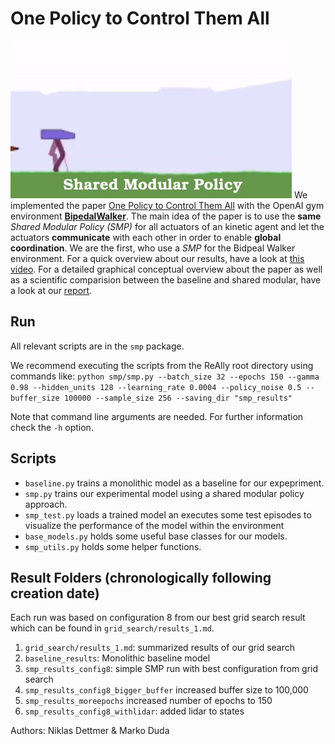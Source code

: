 # One Policy to Control Them All
![blub](https://github.com/drduda/ReAllY/blob/master/images/salto.gif)
We implemented the paper [One Policy to Control Them All](https://arxiv.org/pdf/2007.04976v1.pdf) with the OpenAI gym environment [**BipedalWalker**](https://gym.openai.com/envs/BipedalWalker-v2/). The main idea of the paper is to use the **same** *Shared Modular Policy (SMP)* for all actuators of an kinetic agent and let the actuators **communicate** with each other in order to enable **global coordination**. We are the first, who use a *SMP* for the Bidpeal Walker environment. 
For a quick overview about our results, have a look at [this video](https://github.com/drduda/ReAllY/blob/master/show_performance.mp4). 
For a detailed graphical conceptual overview about the paper as well as a scientific comparision between the baseline and shared modular, have a look at our [report](https://github.com/drduda/ReAllY/blob/master/DRL_project__One_policy_to_control_them_all.pdf). 

## Run

All relevant scripts are in the ```smp``` package. 

We recommend executing the scripts from the ReAlly root directory using commands like: 
```python smp/smp.py --batch_size 32 --epochs 150 --gamma 0.98 --hidden_units 128 --learning_rate 0.0004 --policy_noise 0.5 --buffer_size 100000 --sample_size 256 --saving_dir "smp_results"```

Note that command line arguments are needed. For further information check the ```-h``` option. 

## Scripts
- ```baseline.py``` trains a monolithic model as a baseline for our expepriment.
- ```smp.py``` trains our experimental model using a shared modular policy approach. 
- ```smp_test.py``` loads a trained model an executes some test episodes to visualize the performance of the model 
  within the environment
- ```base_models.py``` holds some useful base classes for our models. 
- ```smp_utils.py``` holds some helper functions.

## Result Folders (chronologically following creation date)
Each run was based on configuration 8 from our best grid search result which can be found in 
```grid_search/results_1.md```.

1. ```grid_search/results_1.md```: summarized results of our grid search 
2. ```baseline_results```: Monolithic baseline model
3. ```smp_results_config8```: simple SMP run with best configuration from grid search
4. ```smp_results_config8_bigger_buffer``` increased buffer size to 100,000
5. ```smp_results_moreepochs``` increased number of epochs to 150
6. ```smp_results_config8_withlidar```: added lidar to states

Authors: Niklas Dettmer & Marko Duda
